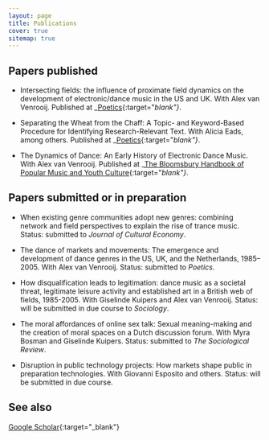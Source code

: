 ```yaml
---
layout: page
title: Publications
cover: true
sitemap: true
---
```


## Papers published

- Intersecting fields: the influence of proximate field dynamics
on the development of electronic/dance music in the US and UK.
With Alex van Venrooij. Published at _[Poetics](https://www.sciencedirect.com/science/article/abs/pii/S0304422X18300342){:target="_blank"}_.

- Separating the Wheat from the Chaff: A Topic- and Keyword-Based
Procedure for Identifying Research-Relevant Text. With Alicia Eads, among others. Published at _[Poetics](https://www.sciencedirect.com/science/article/abs/pii/S0304422X20302813){:target="_blank"}_.

- The Dynamics of Dance: An Early History of Electronic Dance Music. With Alex van Venrooij. Published at _[The Bloomsbury Handbook of Popular Music and Youth Culture](https://www.bloomsbury.com/uk/bloomsbury-handbook-of-popular-music-and-youth-culture-9781501333705/){:target="_blank"}_. 



## Papers submitted or in preparation

- When existing genre communities adopt new genres: combining network and field perspectives to explain the rise of trance music. Status: submitted to _Journal of Cultural Economy_.

- The dance of markets and movements: The emergence and development of dance genres in the US, UK, and the Netherlands, 1985–2005. With Alex van Venrooij. Status: submitted to _Poetics_.

- How disqualification leads to legitimation: dance music as a societal threat, legitimate leisure activity and established art in a British web of fields, 1985-2005. With Giselinde Kuipers and Alex van Venrooij. Status: will be submitted in due course to _Sociology_.


- The moral affordances of online sex talk: Sexual meaning-making and the creation of moral spaces on a Dutch discussion forum. With Myra Bosman and Giselinde Kuipers. Status: submitted to _The Sociological Review_.

- Disruption in public technology projects: How markets shape public
in preparation	technologies. With Giovanni Esposito and others. Status: will be submitted in due course.

## See also
[Google Scholar](https://scholar.google.com/citations?user=czGM1vUAAAAJ&hl=nl){:target="_blank"}



